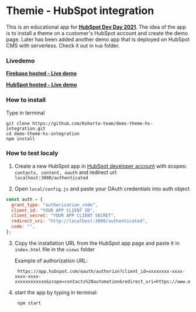 # Themie - HubSpot integration

This is an educational app for **[HubSpot Dev Day 2021](https://events.hubspot.com/events/details/hubspot-hubspot-global-presents-developer-day-2021/)**. The idea of the app is to install a theme on a customer's HubSpot account and create the demo page.
Later has been added another demo app that is deployed on HubSpot CMS with serverless. Check it out in `hub` folder.

### Livedemo

**[Firebase hosted - Live demo](https://theme-hs.web.app/)**

**[HubSpot hosted - Live demo](https://theme-loader.kohorta.co/)**

### How to install

Type in terminal

    git clone https://github.com/Kohorta-team/demo-theme-hs-integration.git
    cd demo-theme-hs-integration
    npm install

### How to test localy

1) Create a new HubSpot app in [HubSpot developer account](https://app.hubspot.com/signup/developers) with scopes: `contacts, content, oauth` and redirect url: `localhost:3000/authenticated`

2) Open `local/config.js` and paste your OAuth credentials into auth object

  ```javascript
  const auth = {
    grant_type: "authorization_code",
    client_id: "YOUR APP CLIENT ID",
    client_secret: "YOUR APP CLIENT SECRET",
    redirect_uri: "http://localhost:3000/authenticated",
    code: "",
  }; 
  ```

3) Copy the installation URL from the HubSpot app page and paste it in `index.html` file in the `views` folder

    Example of authorization URL:
  
        https://app.hubspot.com/oauth/authorize?client_id=xxxxxxxx-xxxx-xxxx-xxxx-xxxxxxxxxxxx&scope=contacts%20automation&redirect_uri=https://www.example.com/

4) start the app by typing in terminal:

        npm start
